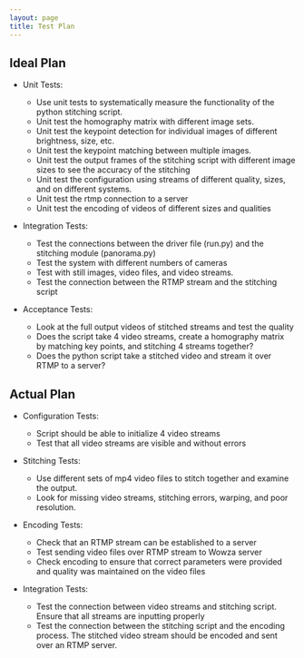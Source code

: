 ```yaml
---
layout: page
title: Test Plan
---
```


## Ideal Plan

- Unit Tests:
  - Use unit tests to systematically measure the functionality of the python stitching script.
  - Unit test the homography matrix with different image sets.
  - Unit test the keypoint detection for individual images of different brightness, size, etc.
  - Unit test the keypoint matching between multiple images.
  - Unit test the output frames of the stitching script with different image sizes to see the accuracy of the stitching
  - Unit test the configuration using streams of different quality, sizes, and on different systems.
  - Unit test the rtmp connection to a server
  - Unit test the encoding of videos of different sizes and qualities

- Integration Tests:
  - Test the connections between the driver file (run.py) and the stitching module (panorama.py)
  - Test the system with different numbers of cameras
  - Test with still images, video files, and video streams.
  - Test the connection between the RTMP stream and the stitching script

- Acceptance Tests:
  - Look at the full output videos of stitched streams and test the quality
  - Does the script take 4 video streams, create a homography matrix by matching key points, and stitching 4 streams together?
  - Does the python script take a stitched video and stream it over RTMP to a server?


## Actual Plan

- Configuration Tests:
  - Script should be able to initialize 4 video streams
  - Test that all video streams are visible and without errors

- Stitching Tests:
  - Use different sets of mp4 video files to stitch together and examine the output.
  - Look for missing video streams, stitching errors, warping, and poor resolution.

- Encoding Tests:
  - Check that an RTMP stream can be established to a server
  - Test sending video files over RTMP stream to Wowza server
  - Check encoding to ensure that correct parameters were provided and quality was maintained on the video files

- Integration Tests:
  - Test the connection between video streams and stitching script. Ensure that all streams are inputting properly
  - Test the connection between the stitching script and the encoding process. The stitched video stream should be encoded and sent over an RTMP server.
  

